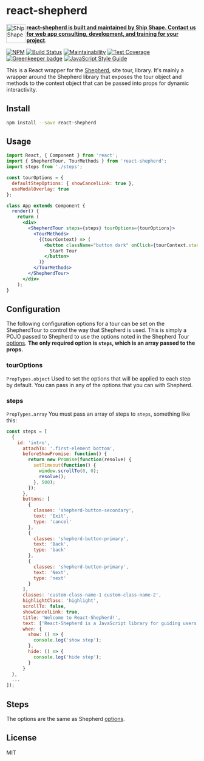 # react-shepherd

<div>
  <a href="https://shipshape.io">
    <img align="left" src="http://i.imgur.com/DWHQjA5.png" alt="Ship Shape" width="50" height="50"/>
  </a>

  **[react-shepherd is built and maintained by Ship Shape. Contact us for web app consulting, development, and training for your project](https://shipshape.io/)**.
</div>

[![NPM](https://img.shields.io/npm/v/react-shepherd.svg)](https://www.npmjs.com/package/react-shepherd)
[![Build Status](https://travis-ci.org/shipshapecode/react-shepherd.svg)](https://travis-ci.org/shipshapecode/react-shepherd)
[![Maintainability](https://api.codeclimate.com/v1/badges/d5273e1d465352a6df4e/maintainability)](https://codeclimate.com/github/shipshapecode/react-shepherd/maintainability)
[![Test Coverage](https://api.codeclimate.com/v1/badges/d5273e1d465352a6df4e/test_coverage)](https://codeclimate.com/github/shipshapecode/react-shepherd/test_coverage)
[![Greenkeeper badge](https://badges.greenkeeper.io/shipshapecode/react-shepherd.svg)](https://greenkeeper.io/)
[![JavaScript Style Guide](https://img.shields.io/badge/code_style-standard-brightgreen.svg)](https://standardjs.com)

This is a React wrapper for the [Shepherd](https://github.com/shipshapecode/shepherd), site tour, library.
It's mainly a wrapper around the Shepherd library that exposes the tour object and methods to the context object
that can be passed into props for dynamic interactivity.

## Install

```bash
npm install --save react-shepherd
```

## Usage

```jsx
import React, { Component } from 'react';
import { ShepherdTour, TourMethods } from 'react-shepherd';
import steps from './steps';

const tourOptions = {
  defaultStepOptions: { showCancelLink: true },
  useModalOverlay: true
};

class App extends Component {
  render() {
    return (
      <div>
        <ShepherdTour steps={steps} tourOptions={tourOptions}>
          <TourMethods>
            {(tourContext) => (
              <button className="button dark" onClick={tourContext.start}>
                Start Tour
              </button>
            )}
          </TourMethods>
        </ShepherdTour>
      </div>
    );
}
```

## Configuration

The following configuration options for a tour can be set on the ShepherdTour to control the way that Shepherd is used. This is simply a POJO passed to Shepherd to use the options noted in the Shepherd Tour [options](https://shepherdjs.dev/docs/Tour.html).
**The only required option is `steps`, which is an array passed to the props.**

### tourOptions
`PropTypes.object`
Used to set the options that will be applied to each step by default. You can pass in any of the options that you can with Shepherd.

### steps
`PropTypes.array`
You must pass an array of steps to `steps`, something like this:

```js
const steps = [
  {
    id: 'intro',
      attachTo: '.first-element bottom',
      beforeShowPromise: function() {
        return new Promise(function(resolve) {
          setTimeout(function() {
            window.scrollTo(0, 0);
            resolve();
          }, 500);
        });
      },
      buttons: [
        {
          classes: 'shepherd-button-secondary',
          text: 'Exit',
          type: 'cancel'
        },
        {
          classes: 'shepherd-button-primary',
          text: 'Back',
          type: 'back'
        },
        {
          classes: 'shepherd-button-primary',
          text: 'Next',
          type: 'next'
        }
      ],
      classes: 'custom-class-name-1 custom-class-name-2',
      highlightClass: 'highlight',
      scrollTo: false,
      showCancelLink: true,
      title: 'Welcome to React-Shepherd!',
      text: ['React-Shepherd is a JavaScript library for guiding users through your React app.'],
      when: {
        show: () => {
          console.log('show step');
        },
        hide: () => {
          console.log('hide step');
        }
      }
  },
  ...
]);
```

## Steps

The options are the same as Shepherd [options](https://shepherdjs.dev/docs/Step.html).

## License

MIT
